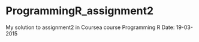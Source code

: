 # ProgrammingR_assignment2
My solution to assignment2 in Coursea course Programming R
Date: 19-03-2015
